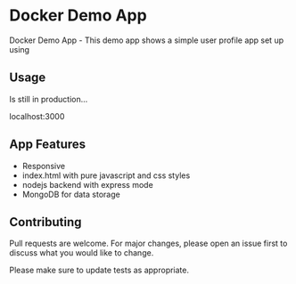 # Docker Demo App

Docker Demo App - This demo app shows a simple user profile app set up using

## Usage

Is still in production...

localhost:3000

## App Features

- Responsive
- index.html with pure javascript and css styles
- nodejs backend with express mode
- MongoDB for data storage

## Contributing

Pull requests are welcome. For major changes, please open an issue first to discuss what you would like to change.

Please make sure to update tests as appropriate.
